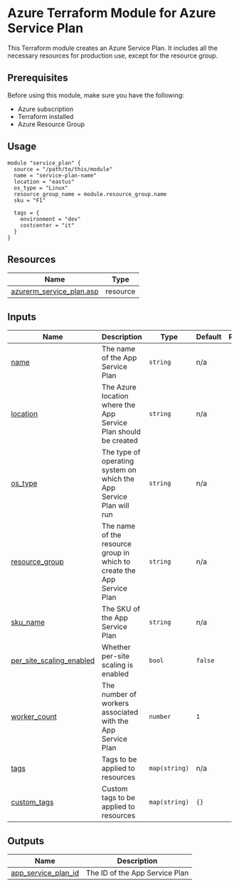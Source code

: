 # Azure Terraform Module for Azure Service Plan

This Terraform module creates an Azure Service Plan. It includes all the necessary resources for production use, except for the resource group.

## Prerequisites

Before using this module, make sure you have the following:

- Azure subscription
- Terraform installed
- Azure Resource Group

## Usage
```hcl
module "service_plan" {
  source = "/path/to/this/module"
  name = "service-plan-name"
  location = "eastus"
  os_type = "Linux"
  resource_group_name = module.resource_group.name
  sku = "F1"

  tags = {
    environment = "dev"
    costcenter = "it"
  }
}
```

## Resources

 Name | Type |
------|------|
 [azurerm_service_plan.asp](https://registry.terraform.io/providers/hashicorp/azurerm/latest/docs/resources/service_plan) | resource |

## Inputs

 Name | Description | Type | Default | Required |
------|-------------|------|---------|:--------:|
 <a name="input_name"></a> [name](#input\_name) | The name of the App Service Plan | `string` | n/a | yes |
 <a name="input_location"></a> [location](#input\_location) | The Azure location where the App Service Plan should be created | `string` | n/a | yes |
 <a name="input_os_type"></a> [os_type](#input\_os_type) | The type of operating system on which the App Service Plan will run | `string` | n/a | yes |
 <a name="input_resource_group"></a> [resource\_group](#input\_resource\_group) | The name of the resource group in which to create the App Service Plan | `string` | n/a | yes |
 <a name="input_sku_name"></a> [sku_name](#input\_sku_name) | The SKU of the App Service Plan | `string` | n/a | yes |
 <a name="input_per_site_scaling_enabled"></a> [per_site_scaling_enabled](#input\_per_site_scaling_enabled) | Whether per-site scaling is enabled | `bool` | `false` | no |
 <a name="input_worker_count"></a> [worker_count](#input\_worker_count) | The number of workers associated with the App Service Plan | `number` | `1` | no |
 <a name="input_tags"></a> [tags](#input\_tags) | Tags to be applied to resources | `map(string)` | n/a | yes |
 <a name="input_custom_tags"></a> [custom_tags](#input\_custom\_tags) | Custom tags to be applied to resources | `map(string)` | `{}` | no |

## Outputs

 Name | Description |
------|-------------|
 <a name="output_app_service_plan_id"></a> [app_service_plan_id](#output\_app_service_plan_id) | The ID of the App Service Plan |
